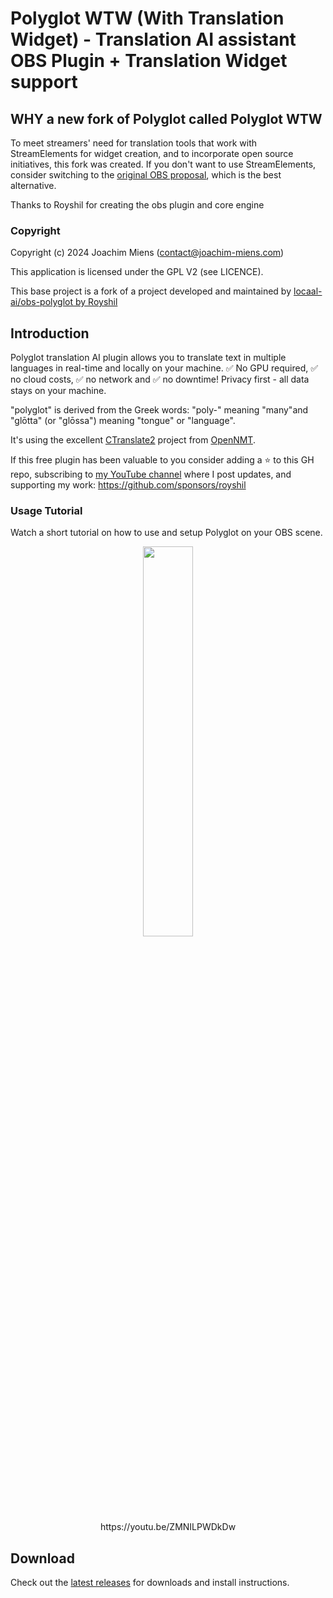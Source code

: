 # Polyglot WTW (With Translation Widget) - Translation AI assistant OBS Plugin + Translation Widget support

## WHY a new fork of Polyglot called Polyglot WTW

To meet streamers' need for translation tools that work with StreamElements for widget creation, and to incorporate open source initiatives, this fork was created.
If you don't want to use StreamElements, consider switching to the [original OBS proposal](https://github.com/locaal-ai/obs-polyglot), which is the best alternative.

Thanks to Royshil for creating the obs plugin and core engine

### Copyright

Copyright (c) 2024 Joachim Miens (contact@joachim-miens.com)

This application is licensed under the GPL V2 (see LICENCE).

This base project is a fork of a project developed and maintained by [locaal-ai/obs-polyglot by Royshil](https://github.com/locaal-ai/obs-polyglot)



## Introduction

Polyglot translation AI plugin allows you to translate text in multiple languages in real-time and locally on your machine. ✅ No GPU required, ✅ no cloud costs, ✅ no network and ✅ no downtime! Privacy first - all data stays on your machine.

"polyglot" is derived from the Greek words: "poly-" meaning "many"and "glōtta" (or "glōssa") meaning "tongue" or "language".

It's using the excellent [CTranslate2](https://github.com/OpenNMT/CTranslate2) project from [OpenNMT](https://opennmt.net/).

If this free plugin has been valuable to you consider adding a ⭐ to this GH repo, subscribing to [my YouTube channel](https://www.youtube.com/@royshilk) where I post updates, and supporting my work: https://github.com/sponsors/royshil

### Usage Tutorial
Watch a short tutorial on how to use and setup Polyglot on your OBS scene.
<div align="center">
  <a href="https://youtu.be/ZMNILPWDkDw" target="_blank">
    <img width="40%" src="https://github-production-user-asset-6210df.s3.amazonaws.com/441170/277700000-629554d9-0f71-42a4-a251-71dec1e0b864.PNG" />
  </a>
  <br/>
  https://youtu.be/ZMNILPWDkDw
</div>

## Download
Check out the [latest releases](https://github.com/jojo58fr/obs-polyglot-wtw/releases) for downloads and install instructions.
